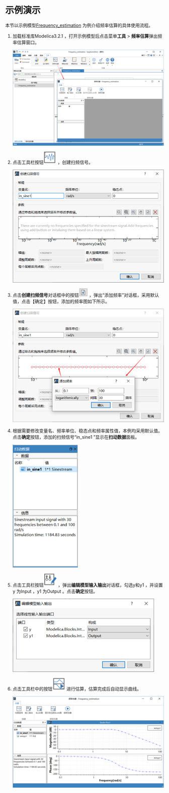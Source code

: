 # 示例演示

本节以示例模型[Frequency_estimation](mworks://ref/static/Samples/Frequency_estimation.mo) 为例介绍频率估算的具体使用流程。

1. 加载标准库Modelica3.2.1 ，打开示例模型后点击菜单**工具** > **频率估算**弹出频率估算窗口。

    <img src="Samples.assets/image001.png" alt="打开频率估算窗口" style="zoom:67%;" />

2. 点击工具栏按钮![img](Samples.assets/image002.png) ，创建扫频信号。

    <img src="Samples.assets/image003.png" alt="创建输入信号" style="zoom:80%;" />

3. 点击**创建扫频信号**对话框中的按钮![img](Samples.assets/image004.png) ，弹出“添加频率”对话框，采用默认值，点击【确定】按钮，添加的频率图如下所示。

    <img src="Samples.assets/image005.png" alt="添加频率" style="zoom:80%;" />

4. 根据需要修改变量名、频率单位、稳态点和频率属性值，本例均采用默认值。点击**确定**按钮，添加的扫频信号“in_sine1 ”显示在**扫动数据**面板。

    <img src="Samples.assets/image006.png" alt="扫动数据面板显示扫频信号" style="zoom: 80%;" />

5. 点击工具栏按钮![img](Samples.assets/image007.png) ，弹出**编辑模型输入输出**对话框，勾选y和y1 ，并设置y 为Input ，y1 为Output 。点击**确定**按钮。

    <img src="Samples.assets/image008.png" alt="编辑模型输入输出" style="zoom:80%;" />

6. 点击工具栏中的按钮![img](Samples.assets/image009.png) 进行估算，估算完成后自动显示曲线。

    <img src="Samples.assets/image010.png" alt="查看曲线" style="zoom: 80%;" />
